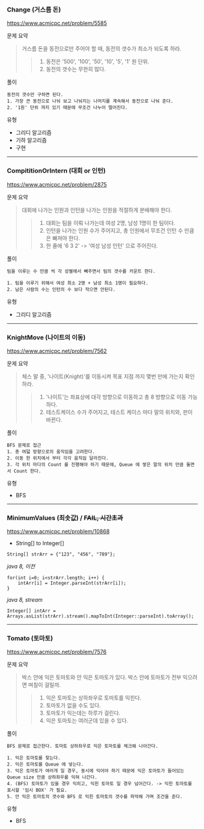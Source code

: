 ### Change (거스름 돈)
https://www.acmicpc.net/problem/5585

문제 요약
> 거스름 돈을 동전으로만 주어야 할 때, 동전의 갯수가 최소가 되도록 하라.
>> 1.  동전은 '500', '100', '50', '10', '5', '1' 원 단위.  
>> 2.  동전의 갯수는 무한히 많다.

풀이
~~~
동전의 갯수만 구하면 된다.
1. 가장 큰 동전으로 나눠 보고 나눠지는 나머지를 계속해서 동전으로 나눠 준다.
2. '1원' 단위 까지 있기 때문에 무조건 나누어 떨어진다.
~~~

유형  
* 그리디 알고리즘
* 기하 알고리즘
* 구현

---
### CompititionOrIntern (대회 or 인턴)
https://www.acmicpc.net/problem/2875

문제 요약
> 대회에 나가는 인원과 인턴을 나가는 인원을 적절하게 분배해야 한다.
>> 1. 대회는 팀을 이뤄 나가는데 여성 2명, 남성 1명이 한 팀이다.  
>> 2. 인턴을 나가는 인원 수가 주어지고, 총 인원에서 무조건 인턴 수 만큼은 빠져야 한다.  
>> 3. 한 줄에 '6 3 2' -> '여성 남성 인턴' 으로 주어진다.

풀이
~~~
팀을 이루는 수 만큼 씩 각 성별에서 빼주면서 팀의 갯수를 카운트 한다.
  
1. 팀을 이루기 위해서 여성 최소 2명 + 남성 최소 1명이 필요하다.
2. 남은 사람의 수는 인턴의 수 보다 작으면 안된다.
~~~

유형
* 그리디 알고리즘

---
### KnightMove (나이트의 이동)
https://www.acmicpc.net/problem/7562

문제 요약
> 체스 말 중, '나이트(Knight)'를 이동시켜 목표 지점 까지 몇번 만에 가는지 확인하라.
>> 1. '나이트'는 좌표상에 대각 방향으로 이동하고 총 8 방향으로 이동 가능하다.
>> 2. 테스트케이스 수가 주어지고, 테스트 케이스 마다 말의 위치와, 판이 바뀐다.

풀이
~~~
BFS 문제로 접근
1. 총 여덟 방향으로의 움직임을 고려한다.
2. 이동 한 위치에서 부터 각각 움직임 달라진다.
3. 각 위치 마다의 Count 를 진행해야 하기 때문에, Queue 에 쌓은 말의 위치 만큼 돌면서 Count 한다.
~~~

유형
* BFS

---
### MinimumValues (최솟값) / ~~FAIL, 시간초과~~
https://www.acmicpc.net/problem/10868

* String[] to Integer[]
~~~
String[] strArr = {"123", "456", "789"};
~~~


_java 8, 이전_
~~~
for(int i=0; i<strArr.length; i++) {
    intArr[i] = Integer.parseInt(strArr[i]);
}
~~~


_java 8, stream_
~~~
Integer[] intArr = Arrays.asList(strArr).stream().mapToInt(Integer::parseInt).toArray();
~~~

---
### Tomato (토마토)
https://www.acmicpc.net/problem/7576

문제 요약
> 박스 안에 익은 토마토와 안 익은 토마토가 있다. 박스 안에 토마토가 전부 익으려면 며칠이 걸릴까. 
>> 1. 익은 토마토는 상하좌우로 토마토를 익힌다.
>> 2. 토마토가 없을 수도 있다.
>> 3. 토마토가 익는데는 하루가 걸린다.
>> 4. 익은 토마토는 여러군데 있을 수 있다.

풀이
~~~
BFS 문제로 접근한다. 토마토 상하좌우로 익은 토마토를 체크해 나아간다.
  
1. 익은 토마토를 찾는다.
2. 익은 토마토를 Queue 에 넣는다.
3. 익은 토마토가 여러개 일 경우, 동시에 익어야 하기 때문에 익은 토마토가 들어있는 Queue size 만큼 상하좌우를 익혀 나간다.
4. (BFS) 토마토가 있을 경우 익히고, 익힌 토마토 일 경우 넘어간다. -> 익힌 토마토를 표시할 '임시 BOX' 가 필요.
5. 안 익은 토마토의 갯수와 BFS 로 익힌 토마토의 갯수를 파악해 가며 조건을 준다.  
~~~

유형
* BFS